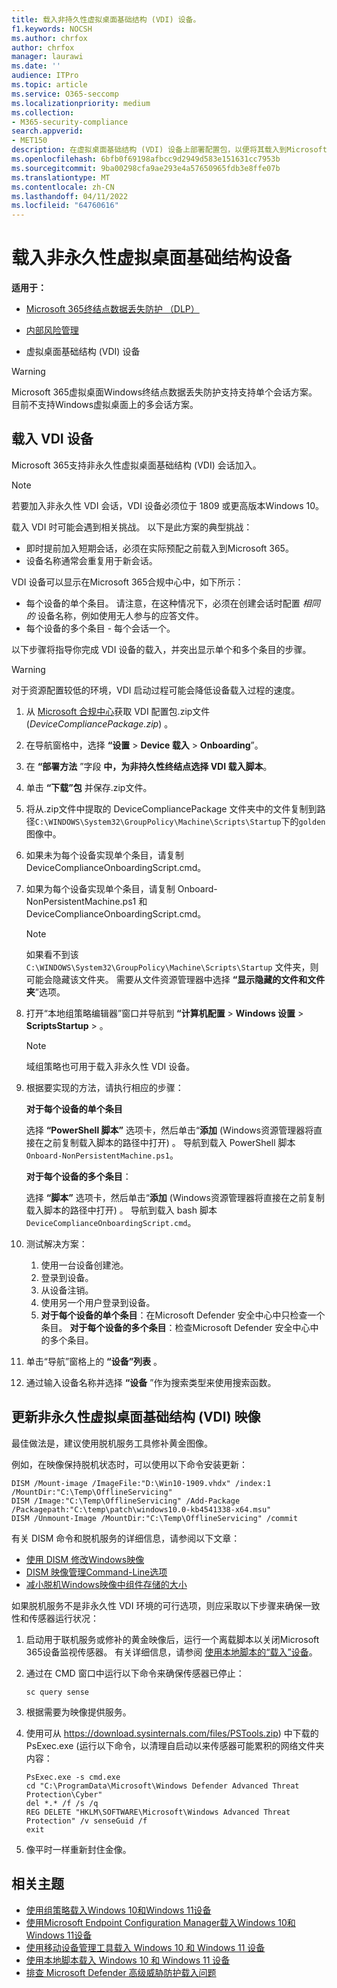```yaml
---
title: 载入非持久性虚拟桌面基础结构 (VDI) 设备。
f1.keywords: NOCSH
ms.author: chrfox
author: chrfox
manager: laurawi
ms.date: ''
audience: ITPro
ms.topic: article
ms.service: O365-seccomp
ms.localizationpriority: medium
ms.collection:
- M365-security-compliance
search.appverid:
- MET150
description: 在虚拟桌面基础结构 (VDI) 设备上部署配置包，以便将其载入到Microsoft 365终结点数据丢失防护服务。
ms.openlocfilehash: 6bfb0f69198afbcc9d2949d583e151631cc7953b
ms.sourcegitcommit: 9ba00298cfa9ae293e4a57650965fdb3e8ffe07b
ms.translationtype: MT
ms.contentlocale: zh-CN
ms.lasthandoff: 04/11/2022
ms.locfileid: "64760616"
---
```

# <a name="onboard-non-persistent-virtual-desktop-infrastructure-devices"></a>载入非永久性虚拟桌面基础结构设备

**适用于：**

- [Microsoft 365终结点数据丢失防护 （DLP）](./endpoint-dlp-learn-about.md)
- [内部风险管理](insider-risk-management.md#learn-about-insider-risk-management-in-microsoft-365)

- 虚拟桌面基础结构 (VDI) 设备

> [!WARNING]
> Microsoft 365虚拟桌面Windows终结点数据丢失防护支持支持单个会话方案。 目前不支持Windows虚拟桌面上的多会话方案。

## <a name="onboard-vdi-devices"></a>载入 VDI 设备

Microsoft 365支持非永久性虚拟桌面基础结构 (VDI) 会话加入。

> [!NOTE]
> 若要加入非永久性 VDI 会话，VDI 设备必须位于 1809 或更高版本Windows 10。

载入 VDI 时可能会遇到相关挑战。 以下是此方案的典型挑战：

- 即时提前加入短期会话，必须在实际预配之前载入到Microsoft 365。
- 设备名称通常会重复用于新会话。

VDI 设备可以显示在Microsoft 365合规中心中，如下所示：

- 每个设备的单个条目。
请注意，在这种情况下，必须在创建会话时配置 *相同的* 设备名称，例如使用无人参与的应答文件。
- 每个设备的多个条目 - 每个会话一个。

以下步骤将指导你完成 VDI 设备的载入，并突出显示单个和多个条目的步骤。

> [!WARNING]
> 对于资源配置较低的环境，VDI 启动过程可能会降低设备载入过程的速度。

1. 从 [Microsoft 合规中心](https://compliance.microsoft.com)获取 VDI 配置包.zip文件 (*DeviceCompliancePackage.zip*) 。

2. 在导航窗格中，选择 **“设置** > **Device 载入** > **Onboarding**”。

3. 在 **“部署方法** ”字段 **中，为非持久性终结点选择 VDI 载入脚本**。

4. 单击 **“下载”包** 并保存.zip文件。

5. 将从.zip文件中提取的 DeviceCompliancePackage 文件夹中的文件复制到路径`C:\WINDOWS\System32\GroupPolicy\Machine\Scripts\Startup`下的`golden`图像中。

6. 如果未为每个设备实现单个条目，请复制 DeviceComplianceOnboardingScript.cmd。

7. 如果为每个设备实现单个条目，请复制 Onboard-NonPersistentMachine.ps1 和 DeviceComplianceOnboardingScript.cmd。

    > [!NOTE]
    > 如果看不到该 `C:\WINDOWS\System32\GroupPolicy\Machine\Scripts\Startup` 文件夹，则可能会隐藏该文件夹。 需要从文件资源管理器中选择 **“显示隐藏的文件和文件夹**”选项。

8. 打开“本地组策略编辑器”窗口并导航到 **“计算机配置** > **Windows 设置** > **ScriptsStartup** > 。

   > [!NOTE]
   > 域组策略也可用于载入非永久性 VDI 设备。

9. 根据要实现的方法，请执行相应的步骤：

   **对于每个设备的单个条目**

   选择 **“PowerShell 脚本”** 选项卡，然后单击“**添加** (Windows资源管理器将直接在之前复制载入脚本的路径中打开) 。 导航到载入 PowerShell 脚本 `Onboard-NonPersistentMachine.ps1`。

   **对于每个设备的多个条目**：

   选择 **“脚本”** 选项卡，然后单击“**添加** (Windows资源管理器将直接在之前复制载入脚本的路径中打开) 。 导航到载入 bash 脚本 `DeviceComplianceOnboardingScript.cmd`。

10. 测试解决方案：
    1. 使用一台设备创建池。
    1. 登录到设备。
    1. 从设备注销。
    1. 使用另一个用户登录到设备。
    1. **对于每个设备的单个条目**：在Microsoft Defender 安全中心中只检查一个条目。
       **对于每个设备的多个条目**：检查Microsoft Defender 安全中心中的多个条目。

11. 单击“导航”窗格上的 **“设备”列表** 。

12. 通过输入设备名称并选择 **“设备** ”作为搜索类型来使用搜索函数。

## <a name="updating-non-persistent-virtual-desktop-infrastructure-vdi-images"></a>更新非永久性虚拟桌面基础结构 (VDI) 映像

最佳做法是，建议使用脱机服务工具修补黄金图像。

例如，在映像保持脱机状态时，可以使用以下命令安装更新：

```DOS
DISM /Mount-image /ImageFile:"D:\Win10-1909.vhdx" /index:1 /MountDir:"C:\Temp\OfflineServicing"
DISM /Image:"C:\Temp\OfflineServicing" /Add-Package /Packagepath:"C:\temp\patch\windows10.0-kb4541338-x64.msu"
DISM /Unmount-Image /MountDir:"C:\Temp\OfflineServicing" /commit
```

有关 DISM 命令和脱机服务的详细信息，请参阅以下文章：

- [使用 DISM 修改Windows映像](/windows-hardware/manufacture/desktop/mount-and-modify-a-windows-image-using-dism)
- [DISM 映像管理Command-Line选项](/windows-hardware/manufacture/desktop/dism-image-management-command-line-options-s14)
- [减小脱机Windows映像中组件存储的大小](/windows-hardware/manufacture/desktop/reduce-the-size-of-the-component-store-in-an-offline-windows-image)

如果脱机服务不是非永久性 VDI 环境的可行选项，则应采取以下步骤来确保一致性和传感器运行状况：

1. 启动用于联机服务或修补的黄金映像后，运行一个离载脚本以关闭Microsoft 365设备监视传感器。 有关详细信息，请参阅 [使用本地脚本的“载入”设备](device-onboarding-script.md#offboard-devices-using-a-local-script)。

2. 通过在 CMD 窗口中运行以下命令来确保传感器已停止：

   ```DOS
   sc query sense
   ```

3. 根据需要为映像提供服务。

4. 使用可从 https://download.sysinternals.com/files/PSTools.zip) 中下载的PsExec.exe (运行以下命令，以清理自启动以来传感器可能累积的网络文件夹内容：

    ```DOS
    PsExec.exe -s cmd.exe
    cd "C:\ProgramData\Microsoft\Windows Defender Advanced Threat Protection\Cyber"
    del *.* /f /s /q
    REG DELETE "HKLM\SOFTWARE\Microsoft\Windows Advanced Threat Protection" /v senseGuid /f
    exit
    ```

5. 像平时一样重新封住金像。

## <a name="related-topics"></a>相关主题

- [使用组策略载入Windows 10和Windows 11设备](device-onboarding-gp.md)
- [使用Microsoft Endpoint Configuration Manager载入Windows 10和Windows 11设备](device-onboarding-sccm.md)
- [使用移动设备管理工具载入 Windows 10 和 Windows 11 设备](device-onboarding-mdm.md)
- [使用本地脚本载入 Windows 10 和 Windows 11 设备](device-onboarding-script.md)
- [排查 Microsoft Defender 高级威胁防护载入问题](/windows/security/threat-protection/microsoft-defender-atp/troubleshoot-onboarding)
